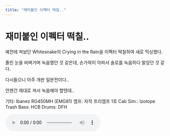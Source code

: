 ```yaml
---
title: "재미붙인 이펙터 떡칠.."
---
```

# 재미붙인 이펙터 떡칠..

예전에 쳐놨던 Whitesnake의 Crying in the Rain을 이펙터 떡칠하여 새로 믹싱했다.

졸린 눈을 비벼가며 녹음했던 것 같은데, 손가락이 아파서 솔로를 녹음하다 말았던 것 같다.

다시들으니 아주 개판 일분전이다..

언젠간 제대로 쳐서 녹음해야 할텐데..

기타: Ibanez RG450MH (EMG81)
앰프: 자작 프리앰프 1호
Cab Sim.: Izotope Trash
Bass: HCB
Drums: DFH

![audio](/assets/images/8208fdd9c5efa54a1ae981b3c6911539.mp3)



